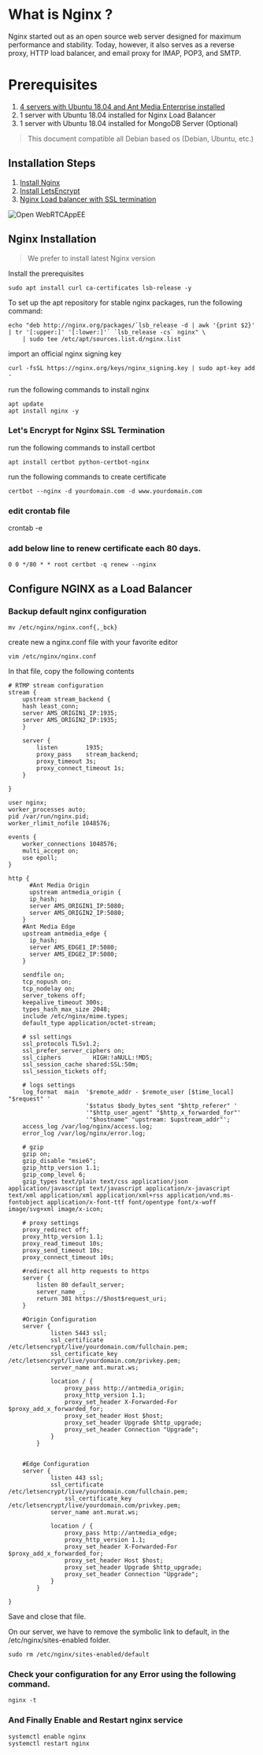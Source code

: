 # What is Nginx ?

Nginx started out as an open source web server designed for maximum performance and stability. Today, however, it also serves as a reverse proxy, HTTP load balancer, and email proxy for IMAP, POP3, and SMTP.

# Prerequisites
1. [4 servers with Ubuntu 18.04 and Ant Media Enterprise installed](https://github.com/ant-media/Ant-Media-Server/wiki/Installation)
2. 1 server with Ubuntu 18.04 installed for Nginx Load Balancer
3. 1 server with Ubuntu 18.04 installed for MongoDB Server (Optional)

> This document compatible all Debian based os (Debian, Ubuntu, etc.)
## Installation Steps
1. [Install Nginx](#Nginx-Installation)
2. [Install LetsEncrypt](#Let's-Encrypt-for-Nginx-SSL-Termination)
3. [Nginx Load balancer with SSL termination](#Configure-NGINX-as-a-Load-Balancer)

![Open WebRTCAppEE](images/origin_edge.png)

## Nginx Installation
> We prefer to install latest Nginx version

Install the prerequisites

`sudo apt install curl ca-certificates lsb-release -y`

To set up the apt repository for stable nginx packages, run the following command:
```
echo "deb http://nginx.org/packages/`lsb_release -d | awk '{print $2}' | tr '[:upper:]' '[:lower:]'` `lsb_release -cs` nginx" \
    | sudo tee /etc/apt/sources.list.d/nginx.list
```
import an official nginx signing key

`curl -fsSL https://nginx.org/keys/nginx_signing.key | sudo apt-key add -`

run the following commands to install nginx
```
apt update 
apt install nginx -y
```
### Let's Encrypt for Nginx SSL Termination
run the following commands to install certbot
```
apt install certbot python-certbot-nginx
```
run the following commands to create certificate
```
certbot --nginx -d yourdomain.com -d www.yourdomain.com
```
### edit crontab file
crontab -e

### add below line to renew certificate each 80 days.
`0 0 */80 * * root certbot -q renew --nginx`

## Configure NGINX as a Load Balancer

### Backup default nginx configuration
`mv /etc/nginx/nginx.conf{,_bck}`

create new a nginx.conf file with your favorite editor

`vim /etc/nginx/nginx.conf`

In that file, copy the following contents
```
# RTMP stream configuration
stream {
    upstream stream_backend {
	hash least_conn;
	server AMS_ORIGIN1_IP:1935;
    server AMS_ORIGIN2_IP:1935;
    }
    
    server {
        listen        1935;
        proxy_pass    stream_backend;
        proxy_timeout 3s;
        proxy_connect_timeout 1s;
    }
    
}

user nginx;
worker_processes auto;
pid /var/run/nginx.pid;
worker_rlimit_nofile 1048576;

events {
    worker_connections 1048576;
    multi_accept on;
    use epoll;
}

http {
      #Ant Media Origin
      upstream antmedia_origin {
      ip_hash;
      server AMS_ORIGIN1_IP:5080;
      server AMS_ORIGIN2_IP:5080;
    }
    #Ant Media Edge
    upstream antmedia_edge {
      ip_hash;
      server AMS_EDGE1_IP:5080;
      server AMS_EDGE2_IP:5080;
    }

    sendfile on;
    tcp_nopush on;
    tcp_nodelay on;
    server_tokens off;
    keepalive_timeout 300s;
    types_hash_max_size 2048;
    include /etc/nginx/mime.types;
    default_type application/octet-stream;

    # ssl settings
    ssl_protocols TLSv1.2;
    ssl_prefer_server_ciphers on;
    ssl_ciphers         HIGH:!aNULL:!MD5;
    ssl_session_cache shared:SSL:50m;
    ssl_session_tickets off;

    # logs settings
    log_format  main  '$remote_addr - $remote_user [$time_local] "$request" '
                      '$status $body_bytes_sent "$http_referer" '
                      '"$http_user_agent" "$http_x_forwarded_for"'
		              '"$hostname" "upstream: $upstream_addr"';
    access_log /var/log/nginx/access.log;
    error_log /var/log/nginx/error.log;

    # gzip
    gzip on;
    gzip_disable "msie6";
    gzip_http_version 1.1;
    gzip_comp_level 6;
    gzip_types text/plain text/css application/json application/javascript text/javascript application/x-javascript text/xml application/xml application/xml+rss application/vnd.ms-fontobject application/x-font-ttf font/opentype font/x-woff image/svg+xml image/x-icon;

    # proxy settings
    proxy_redirect off;
    proxy_http_version 1.1;
    proxy_read_timeout 10s;
    proxy_send_timeout 10s;
    proxy_connect_timeout 10s;
     
    #redirect all http requests to https
    server {
        listen 80 default_server;
        server_name _;
        return 301 https://$host$request_uri;
    }  

    #Origin Configuration
    server {
            listen 5443 ssl;
            ssl_certificate /etc/letsencrypt/live/yourdomain.com/fullchain.pem;
            ssl_certificate_key /etc/letsencrypt/live/yourdomain.com/privkey.pem;
            server_name ant.murat.ws;

            location / {
                proxy_pass http://antmedia_origin;
    	    	proxy_http_version 1.1;
                proxy_set_header X-Forwarded-For $proxy_add_x_forwarded_for;
                proxy_set_header Host $host;
                proxy_set_header Upgrade $http_upgrade;
                proxy_set_header Connection "Upgrade";
            }
        }
    
    
    #Edge Configuration
    server {
            listen 443 ssl;
	        ssl_certificate /etc/letsencrypt/live/yourdomain.com/fullchain.pem;
                ssl_certificate_key /etc/letsencrypt/live/yourdomain.com/privkey.pem;
	        server_name ant.murat.ws;

 	        location / {
                proxy_pass http://antmedia_edge;
                proxy_http_version 1.1;
                proxy_set_header X-Forwarded-For $proxy_add_x_forwarded_for;
                proxy_set_header Host $host;
                proxy_set_header Upgrade $http_upgrade;
                proxy_set_header Connection "Upgrade";
            }
        }

}

```
Save and close that file.

On our server, we have to remove the symbolic link to default, in the /etc/nginx/sites-enabled folder.

`sudo rm /etc/nginx/sites-enabled/default`

### Check your configuration for any Error using the following command.

`nginx -t`

### And Finally Enable and Restart nginx service
```
systemctl enable nginx
systemctl restart nginx
```